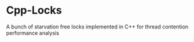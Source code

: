 # Cpp-Locks
A bunch of starvation free locks implemented in C++ for thread contention performance analysis
